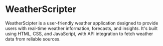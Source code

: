 # WeatherScripter
WeatherScipter is a user-friendly weather application designed to provide users with real-time weather information, forecasts, and insights. It's built using HTML, CSS, and JavaScript, with API integration to fetch weather data from reliable sources. 
